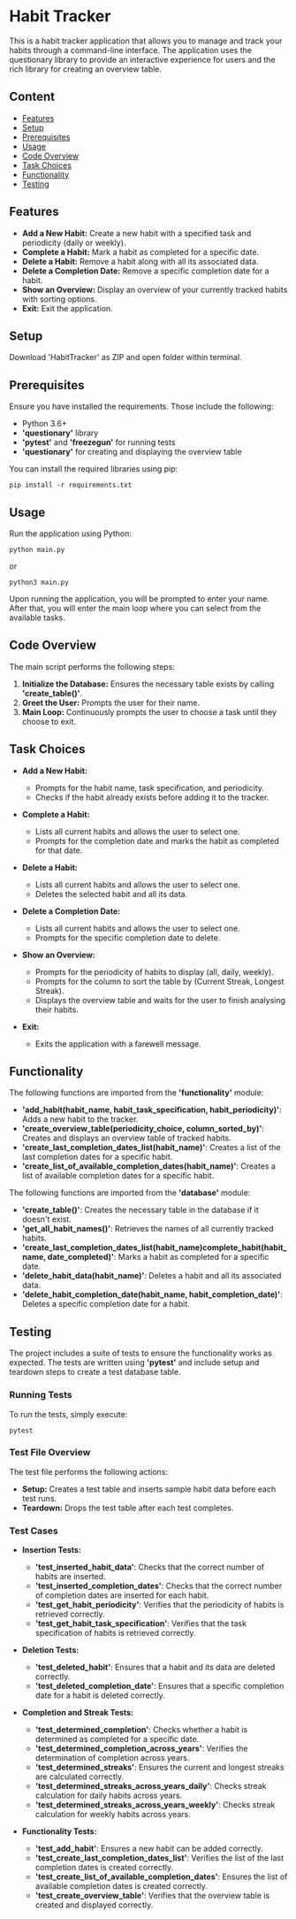 # Habit Tracker

This is a habit tracker application that allows you to manage and track your habits through a command-line interface. 
The application uses the questionary library to provide an interactive experience for users and the rich library for creating an overview table.

## Content

- [Features](#features)
- [Setup](#setup)
- [Prerequisites](#prerequisites)
- [Usage](#usage)
- [Code Overview](#code-overview)
- [Task Choices](#task-choices)
- [Functionality](#functionality)
- [Testing](#testing)

## Features

- **Add a New Habit:** Create a new habit with a specified task and periodicity (daily or weekly).
- **Complete a Habit:** Mark a habit as completed for a specific date.
- **Delete a Habit:** Remove a habit along with all its associated data.
- **Delete a Completion Date:** Remove a specific completion date for a habit.
- **Show an Overview:** Display an overview of your currently tracked habits with sorting options.
- **Exit:** Exit the application.

## Setup

Download 'HabitTracker' as ZIP and open folder within terminal.

## Prerequisites

Ensure you have installed the requirements. Those include the following:

- Python 3.6+
- **'questionary'** library
- **'pytest'** and **'freezegun'** for running tests
- **'questionary'** for creating and displaying the overview table

You can install the required libraries using pip:

```console
pip install -r requirements.txt
```

## Usage

Run the application using Python:

```console
python main.py
```

or

```console
python3 main.py
```

Upon running the application, you will be prompted to enter your name. After that, you will enter the main loop where you can select from the available tasks.

## Code Overview

The main script performs the following steps:

1. **Initialize the Database:** Ensures the necessary table exists by calling **'create_table()'**.
2. **Greet the User:** Prompts the user for their name.
3. **Main Loop:** Continuously prompts the user to choose a task until they choose to exit.

## Task Choices

- **Add a New Habit:**
  - Prompts for the habit name, task specification, and periodicity.
  - Checks if the habit already exists before adding it to the tracker.
 
- **Complete a Habit:**
  - Lists all current habits and allows the user to select one.
  - Prompts for the completion date and marks the habit as completed for that date.
 
- **Delete a Habit:**
  - Lists all current habits and allows the user to select one.
  - Deletes the selected habit and all its data.
 
- **Delete a Completion Date:**
  - Lists all current habits and allows the user to select one.
  - Prompts for the specific completion date to delete.
 
- **Show an Overview:**
  - Prompts for the periodicity of habits to display (all, daily, weekly).
  - Prompts for the column to sort the table by (Current Streak, Longest Streak).
  - Displays the overview table and waits for the user to finish analysing their habits.
 
- **Exit:**
  - Exits the application with a farewell message.
 
## Functionality

The following functions are imported from the **'functionality'** module:

- **'add_habit(habit_name, habit_task_specification, habit_periodicity)'**: Adds a new habit to the tracker.
- **'create_overview_table(periodicity_choice, column_sorted_by)'**: Creates and displays an overview table of tracked habits.
- **'create_last_completion_dates_list(habit_name)'**: Creates a list of the last completion dates for a specific habit.
- **'create_list_of_available_completion_dates(habit_name)'**: Creates a list of available completion dates for a specific habit.

The following functions are imported from the **'database'** module:

- **'create_table()'**: Creates the necessary table in the database if it doesn't exist.
- **'get_all_habit_names()'**: Retrieves the names of all currently tracked habits.
- **'create_last_completion_dates_list(habit_name)complete_habit(habit_name, date_completed)'**: Marks a habit as completed for a specific date.
- **'delete_habit_data(habit_name)'**: Deletes a habit and all its associated data.
- **'delete_habit_completion_date(habit_name, habit_completion_date)'**: Deletes a specific completion date for a habit.

## Testing

The project includes a suite of tests to ensure the functionality works as expected. The tests are written using **'pytest'** and include setup and teardown steps to create a test database table.

### Running Tests

To run the tests, simply execute:

```console
pytest
```

### Test File Overview

The test file performs the following actions:

- **Setup:** Creates a test table and inserts sample habit data before each test runs.
- **Teardown:** Drops the test table after each test completes.

### Test Cases

- **Insertion Tests:**
  - **'test_inserted_habit_data'**: Checks that the correct number of habits are inserted.
  - **'test_inserted_completion_dates'**: Checks that the correct number of completion dates are inserted for each habit.
  - **'test_get_habit_periodicity'**: Verifies that the periodicity of habits is retrieved correctly.
  - **'test_get_habit_task_specification'**: Verifies that the task specification of habits is retrieved correctly.
 
- **Deletion Tests:**
  - **'test_deleted_habit'**: Ensures that a habit and its data are deleted correctly.
  - **'test_deleted_completion_date'**: Ensures that a specific completion date for a habit is deleted correctly.
 
- **Completion and Streak Tests:**
  - **'test_determined_completion'**: Checks whether a habit is determined as completed for a specific date.
  - **'test_determined_completion_across_years'**: Verifies the determination of completion across years.
  - **'test_determined_streaks'**: Ensures the current and longest streaks are calculated correctly.
  - **'test_determined_streaks_across_years_daily'**: Checks streak calculation for daily habits across years.
  - **'test_determined_streaks_across_years_weekly'**: Checks streak calculation for weekly habits across years.
 
- **Functionality Tests:**
  - **'test_add_habit'**: Ensures a new habit can be added correctly.
  - **'test_create_last_completion_dates_list'**: Verifies the list of the last completion dates is created correctly.
  - **'test_create_list_of_available_completion_dates'**: Ensures the list of available completion dates is created correctly.
  - **'test_create_overview_table'**: Verifies that the overview table is created and displayed correctly.
